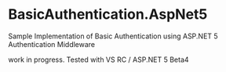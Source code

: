 # BasicAuthentication.AspNet5
Sample Implementation of Basic Authentication using ASP.NET 5 Authentication Middleware

work in progress. Tested with VS RC / ASP.NET 5 Beta4
